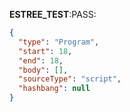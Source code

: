 __ESTREE_TEST__:PASS:
```json
{
  "type": "Program",
  "start": 18,
  "end": 18,
  "body": [],
  "sourceType": "script",
  "hashbang": null
}
```
